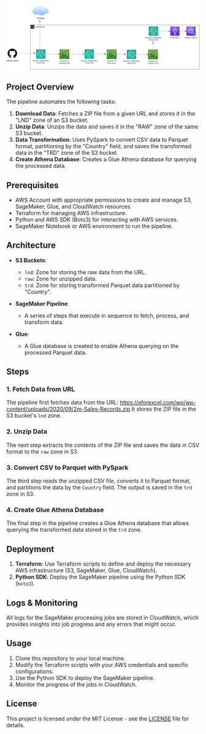 ![Animation](assets/iata2.png)


## Project Overview

The pipeline automates the following tasks:

1. **Download Data**: Fetches a ZIP file from a given URL and stores it in the "LND" zone of an S3 bucket.
2. **Unzip Data**: Unzips the data and saves it in the "RAW" zone of the same S3 bucket.
3. **Data Transformation**: Uses PySpark to convert CSV data to Parquet format, partitioning by the "Country" field, and saves the transformed data in the "TRD" zone of the S3 bucket.
4. **Create Athena Database**: Creates a Glue Athena database for querying the processed data.

## Prerequisites

- AWS Account with appropriate permissions to create and manage S3, SageMaker, Glue, and CloudWatch resources.
- Terraform for managing AWS infrastructure.
- Python and AWS SDK (Boto3) for interacting with AWS services.
- SageMaker Notebook or AWS environment to run the pipeline.

## Architecture

- **S3 Buckets**: 
  - `lnd`: Zone for storing the raw data from the URL.
  - `raw`: Zone for unzipped data.
  - `trd`: Zone for storing transformed Parquet data partitioned by "Country".
  
- **SageMaker Pipeline**:
  - A series of steps that execute in sequence to fetch, process, and transform data.
  
- **Glue**:
  - A Glue database is created to enable Athena querying on the processed Parquet data.

## Steps

### 1. Fetch Data from URL
The pipeline first fetches data from the URL: https://eforexcel.com/wp/wp-content/uploads/2020/09/2m-Sales-Records.zip
It stores the ZIP file in the S3 bucket's `lnd` zone.

### 2. Unzip Data
The next step extracts the contents of the ZIP file and saves the data in CSV format to the `raw` zone in S3.

### 3. Convert CSV to Parquet with PySpark
The third step reads the unzipped CSV file, converts it to Parquet format, and partitions the data by the `Country` field. The output is saved in the `trd` zone in S3.

### 4. Create Glue Athena Database
The final step in the pipeline creates a Glue Athena database that allows querying the transformed data stored in the `trd` zone.

## Deployment

1. **Terraform**: Use Terraform scripts to define and deploy the necessary AWS infrastructure (S3, SageMaker, Glue, CloudWatch).
2. **Python SDK**: Deploy the SageMaker pipeline using the Python SDK (`boto3`).

## Logs & Monitoring
All logs for the SageMaker processing jobs are stored in CloudWatch, which provides insights into job progress and any errors that might occur.

## Usage

1. Clone this repository to your local machine.
2. Modify the Terraform scripts with your AWS credentials and specific configurations.
3. Use the Python SDK to deploy the SageMaker pipeline.
4. Monitor the progress of the jobs in CloudWatch.

## License
This project is licensed under the MIT License - see the [LICENSE](LICENSE) file for details.